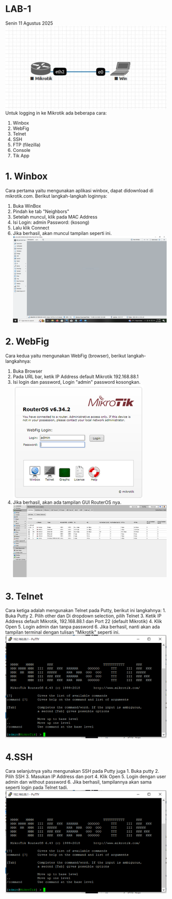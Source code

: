 # LAB-1
Senin 11 Agustus 2025
![topo](topo.jpeg)
Untuk logging in ke Mikrotik ada beberapa cara:
1. Winbox
2. WebFig
3. Telnet
4. SSH
5. FTP (filezilla)
6. Console
7. Tik App

# 1. Winbox
   Cara pertama yaitu mengunakan aplikasi winbox, dapat didownload di mikrotik.com. Berikut langkah-langkah loginnya:
   1. Buka WinBox
   2. Pindah ke tab "Neighbors"
   3. Setelah muncul, klik pada MAC Address
   4. Isi Login: admin Password: (kosong)
   5. Lalu klik Connect
   6. Jika berhasil, akan muncul tampilan seperti ini.
![winbox](winbox.PNG)

# 2. WebFig
  Cara kedua yaitu mengunakan WebFig (browser), berikut langkah-langkahnya: 
   1. Buka Browser
   2. Pada URL bar, ketik IP Address default Mikrotik 192.168.88.1
   3. Isi login dan password, Login "admin" password kosongkan.
   ![webfig](webfigsatu.png)
   5. Jika berhasil, akan ada tampilan GUI RouterOS nya.
   ![webfigg](webfigdua.png)

# 3. Telnet
   Cara ketiga adalah mengunakan Telnet pada Putty, berikut ini langkahnya:
    1. Buka Putty
    2. Pilih other dan Di dropdown selection, pilih Telnet
    3. Ketik IP Address default Mikrotik, 192.168.88.1 dan Port 22 (default Mikrotik)
    4. Klik Open
    5. Login admin dan tanpa password
    6. Jika berhasil, nanti akan ada tampilan terminal dengan tulisan "Mikrotik" seperti ini.
![telnet](telnet.PNG)

# 4.SSH
   Cara selanjutnya yaitu mengunakan SSH pada Putty juga
      1. Buka putty
      2. Pilih SSH
      3. Masukan IP Address dan port
      4. Klik Open
      5. Login dengan user admin dan without password
      6. Jika berhasil, tampilannya akan sama seperti login pada Telnet tadi.
![ssh](telnet.PNG)
